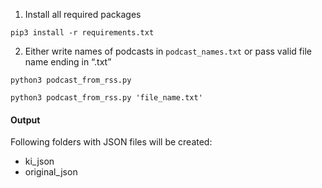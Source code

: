 1. Install all required packages

```shell
pip3 install -r requirements.txt
```

2. Either write names of podcasts in `podcast_names.txt` or pass valid file name ending in “.txt”

```shell
python3 podcast_from_rss.py
```


```shell
python3 podcast_from_rss.py 'file_name.txt'
```


#### Output


Following folders with JSON files will be created:


- ki_json
- original_json

